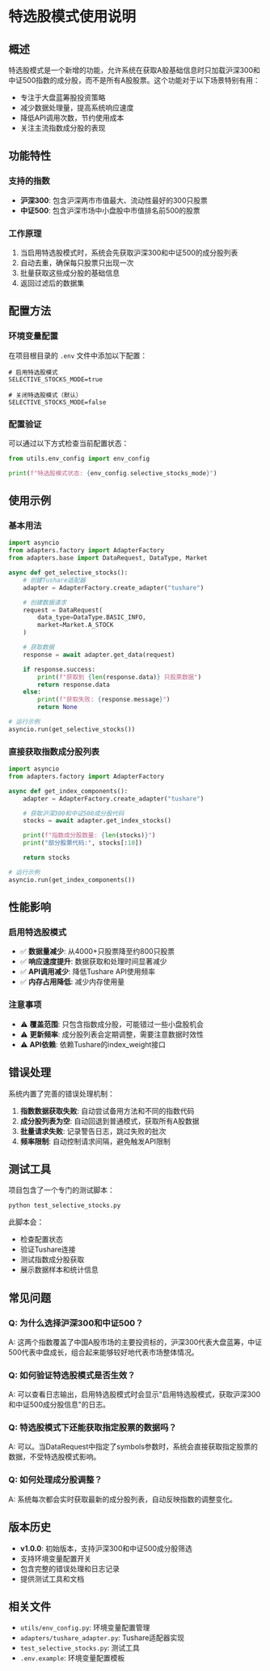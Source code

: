 # 特选股模式使用说明

## 概述

特选股模式是一个新增的功能，允许系统在获取A股基础信息时只加载沪深300和中证500指数的成分股，而不是所有A股股票。这个功能对于以下场景特别有用：

- 专注于大盘蓝筹股投资策略
- 减少数据处理量，提高系统响应速度
- 降低API调用次数，节约使用成本
- 关注主流指数成分股的表现

## 功能特性

### 支持的指数
- **沪深300**: 包含沪深两市市值最大、流动性最好的300只股票
- **中证500**: 包含沪深市场中小盘股中市值排名前500的股票

### 工作原理
1. 当启用特选股模式时，系统会先获取沪深300和中证500的成分股列表
2. 自动去重，确保每只股票只出现一次
3. 批量获取这些成分股的基础信息
4. 返回过滤后的数据集

## 配置方法

### 环境变量配置

在项目根目录的 `.env` 文件中添加以下配置：

```dotenv
# 启用特选股模式
SELECTIVE_STOCKS_MODE=true

# 关闭特选股模式（默认）
SELECTIVE_STOCKS_MODE=false
```

### 配置验证

可以通过以下方式检查当前配置状态：

```python
from utils.env_config import env_config

print(f"特选股模式状态: {env_config.selective_stocks_mode}")
```

## 使用示例

### 基本用法

```python
import asyncio
from adapters.factory import AdapterFactory
from adapters.base import DataRequest, DataType, Market

async def get_selective_stocks():
    # 创建Tushare适配器
    adapter = AdapterFactory.create_adapter("tushare")

    # 创建数据请求
    request = DataRequest(
        data_type=DataType.BASIC_INFO,
        market=Market.A_STOCK
    )

    # 获取数据
    response = await adapter.get_data(request)

    if response.success:
        print(f"获取到 {len(response.data)} 只股票数据")
        return response.data
    else:
        print(f"获取失败: {response.message}")
        return None

# 运行示例
asyncio.run(get_selective_stocks())
```

### 直接获取指数成分股列表

```python
import asyncio
from adapters.factory import AdapterFactory

async def get_index_components():
    adapter = AdapterFactory.create_adapter("tushare")

    # 获取沪深300和中证500成分股代码
    stocks = await adapter.get_index_stocks()

    print(f"指数成分股数量: {len(stocks)}")
    print("部分股票代码:", stocks[:10])

    return stocks

# 运行示例
asyncio.run(get_index_components())
```

## 性能影响

### 启用特选股模式
- ✅ **数据量减少**: 从4000+只股票降至约800只股票
- ✅ **响应速度提升**: 数据获取和处理时间显著减少
- ✅ **API调用减少**: 降低Tushare API使用频率
- ✅ **内存占用降低**: 减少内存使用量

### 注意事项
- ⚠️ **覆盖范围**: 只包含指数成分股，可能错过一些小盘股机会
- ⚠️ **更新频率**: 成分股列表会定期调整，需要注意数据时效性
- ⚠️ **API依赖**: 依赖Tushare的index_weight接口

## 错误处理

系统内置了完善的错误处理机制：

1. **指数数据获取失败**: 自动尝试备用方法和不同的指数代码
2. **成分股列表为空**: 自动回退到普通模式，获取所有A股数据
3. **批量请求失败**: 记录警告日志，跳过失败的批次
4. **频率限制**: 自动控制请求间隔，避免触发API限制

## 测试工具

项目包含了一个专门的测试脚本：

```bash
python test_selective_stocks.py
```

此脚本会：
- 检查配置状态
- 验证Tushare连接
- 测试指数成分股获取
- 展示数据样本和统计信息

## 常见问题

### Q: 为什么选择沪深300和中证500？
A: 这两个指数覆盖了中国A股市场的主要投资标的，沪深300代表大盘蓝筹，中证500代表中盘成长，组合起来能够较好地代表市场整体情况。

### Q: 如何验证特选股模式是否生效？
A: 可以查看日志输出，启用特选股模式时会显示"启用特选股模式，获取沪深300和中证500成分股信息"的日志。

### Q: 特选股模式下还能获取指定股票的数据吗？
A: 可以。当DataRequest中指定了symbols参数时，系统会直接获取指定股票的数据，不受特选股模式影响。

### Q: 如何处理成分股调整？
A: 系统每次都会实时获取最新的成分股列表，自动反映指数的调整变化。

## 版本历史

- **v1.0.0**: 初始版本，支持沪深300和中证500成分股筛选
- 支持环境变量配置开关
- 包含完整的错误处理和日志记录
- 提供测试工具和文档

## 相关文件

- `utils/env_config.py`: 环境变量配置管理
- `adapters/tushare_adapter.py`: Tushare适配器实现
- `test_selective_stocks.py`: 测试工具
- `.env.example`: 环境变量配置模板
